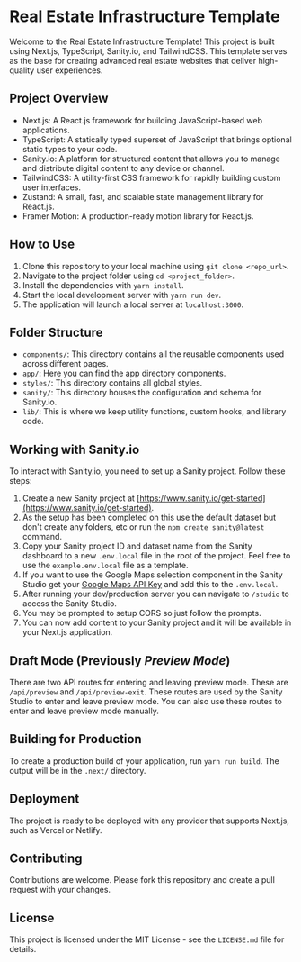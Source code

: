 # Real Estate Infrastructure Template

Welcome to the Real Estate Infrastructure Template! This project is built using Next.js, TypeScript, Sanity.io, and TailwindCSS. This template serves as the base for creating advanced real estate websites that deliver high-quality user experiences.

## Project Overview

- Next.js: A React.js framework for building JavaScript-based web applications.
- TypeScript: A statically typed superset of JavaScript that brings optional static types to your code.
- Sanity.io: A platform for structured content that allows you to manage and distribute digital content to any device or channel.
- TailwindCSS: A utility-first CSS framework for rapidly building custom user interfaces.
- Zustand: A small, fast, and scalable state management library for React.js.
- Framer Motion: A production-ready motion library for React.js.

## How to Use

1. Clone this repository to your local machine using `git clone <repo_url>`.
2. Navigate to the project folder using `cd <project_folder>`.
3. Install the dependencies with `yarn install`.
4. Start the local development server with `yarn run dev`.
5. The application will launch a local server at `localhost:3000`.

## Folder Structure

- `components/`: This directory contains all the reusable components used across different pages.
- `app/`: Here you can find the app directory components.
- `styles/`: This directory contains all global styles.
- `sanity/`: This directory houses the configuration and schema for Sanity.io.
- `lib/`: This is where we keep utility functions, custom hooks, and library code.

## Working with Sanity.io

To interact with Sanity.io, you need to set up a Sanity project. Follow these steps:

1. Create a new Sanity project at [https://www.sanity.io/get-started](https://www.sanity.io/get-started).
2. As the setup has been completed on this use the default dataset but don't create any folders, etc or run the `npm create sanity@latest` command.
3. Copy your Sanity project ID and dataset name from the Sanity dashboard to a new `.env.local` file in the root of the project. Feel free to use the `example.env.local` file as a template.
4. If you want to use the Google Maps selection component in the Sanity Studio get your [Google Maps API Key](https://developers.google.com/maps/documentation/javascript/get-api-key) and add this to the `.env.local`.
5. After running your dev/production server you can navigate to `/studio` to access the Sanity Studio.
6. You may be prompted to setup CORS so just follow the prompts.
7. You can now add content to your Sanity project and it will be available in your Next.js application.

## Draft Mode (Previously _Preview Mode_)

There are two API routes for entering and leaving preview mode. These are `/api/preview` and `/api/preview-exit`. These routes are used by the Sanity Studio to enter and leave preview mode. You can also use these routes to enter and leave preview mode manually.

## Building for Production

To create a production build of your application, run `yarn run build`. The output will be in the `.next/` directory.

## Deployment

The project is ready to be deployed with any provider that supports Next.js, such as Vercel or Netlify.

## Contributing

Contributions are welcome. Please fork this repository and create a pull request with your changes.

## License

This project is licensed under the MIT License - see the `LICENSE.md` file for details.
